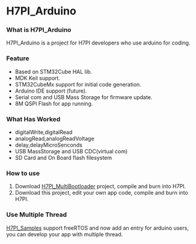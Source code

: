 # H7PI_Arduino



### What is H7PI_Arduino
H7PI_Arduino is a project for H7PI developers who use arduino for coding.


### Feature
* Based on STM32Cube HAL lib.
* MDK Keil support.
* STM32CubeMx support for initial code generation.
* Arduino IDE support (future).
* Serial com and USB Mass Storage for firmware update.
* 8M QSPI Flash for app running.

### What Has Worked
* digitalWrite,digitalRead
* analogRead,analogReadVoltage
* delay,delayMicroSenconds
* USB MassStorage and USB CDC(virtual com)
* SD Card and On Board flash filesystem

### How to use
1. Download [H7PI_MultiBootloader](https://github.com/PinoDM/H7PI_MultiBootloader) project, compile and burn into H7PI. 
2. Download this project, edit your own app code, compile and burn into H7PI.

### Use Multiple Thread
[H7PI_Samples](https://github.com/PinoDM/H7PI_Samples) support freeRTOS and now add an entry for arduino users, you can develop your app with multiple thread.